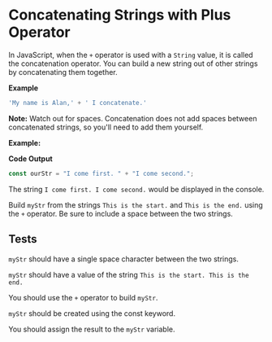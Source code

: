 # Concatenating Strings with Plus Operator

In JavaScript, when the `+` operator is used with a `String` value, it is called the concatenation operator. You can build a new string out of other strings by concatenating them together.

**Example**

```javascript
'My name is Alan,' + ' I concatenate.'
```
**Note:** Watch out for spaces. Concatenation does not add spaces between concatenated strings, so you'll need to add them yourself.

**Example:**

**Code	Output**

```javascript
const ourStr = "I come first. " + "I come second.";

```

The string `I come first. I come second.` would be displayed in the console.

Build `myStr` from the strings `This is the start.` and `This is the end.` using the `+` operator. Be sure to include a space between the two strings.

## Tests

`myStr` should have a single space character between the two strings.

`myStr` should have a value of the string `This is the start. This is the end.`

You should use the `+` operator to build `myStr`.

`myStr` should be created using the const keyword.

You should assign the result to the `myStr` variable.